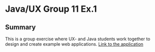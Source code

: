 # Java/UX Group 11 Ex.1
## Summary
This is a group exercise where UX- and Java students work together
to design and create example web applications.
[Link to the application](java-ux-group11-ex1.netlify.app)
